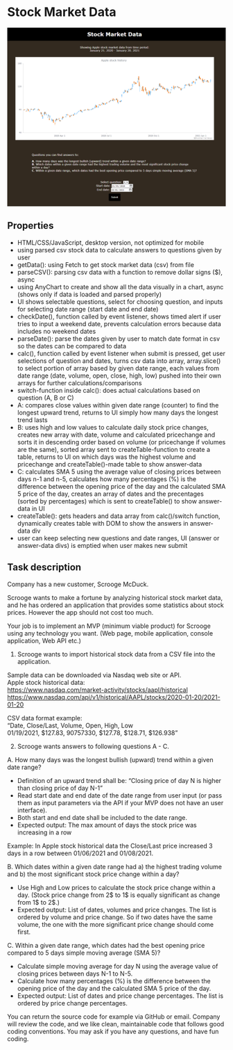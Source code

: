 # Stock Market Data

![stockproject](stockproject.png)

## Properties
- HTML/CSS/JavaScript, desktop version, not optimized for mobile  
- using parsed csv stock data to calculate answers to questions given by user
- getData(): using Fetch to get stock market data (csv) from file  
- parseCSV(): parsing csv data with a function to remove dollar signs ($), async  
- using AnyChart to create and show all the data visually in a chart, async (shows only if data is loaded and parsed properly)  
- UI shows selectable questions, select for choosing question, and inputs for selecting date range (start date and end date) 
- checkDate(), function called by event listener, shows timed alert if user tries to input a weekend date, prevents calculation errors because data includes no weekend dates  
- parseDate(): parse the dates given by user to match date format in csv so the dates can be compared to data  
- calc(), function called by event listener when submit is pressed, get user selections of question and dates, turns csv data into array, array.slice() to select portion of array based by given date range, each values from date range (date, volume, open, close, high, low) pushed into their own arrays for further calculations/comparisons 
- switch-function inside calc(): does actual calculations based on question (A, B or C)
- A: compares close values within given date range (counter) to find the longest upward trend, returns to UI simply how many days the longest trend lasts
- B: uses high and low values to calculate daily stock price changes, creates new array with date, volume and calculated pricechange and sorts it in descending order based on volume (or pricechange if volumes are the same), sorted array sent to createTable-function to create a table, returns to UI on which days was the highest volume and pricechange and createTable()-made table to show answer-data  
- C: calculates SMA 5 using the average value of closing prices between days n-1 and n-5, calculates how many percentages (%) is the difference between the opening price of the day and the calculated SMA 5 price of the day, creates an array of dates and the precentages (sorted by percentages) which is sent to createTable() to show answer-data in UI
- createTable(): gets headers and data array from calc()/switch function, dynamically creates table with DOM to show the answers in answer-data div  
- user can keep selecting new questions and date ranges, UI (answer or answer-data divs) is emptied when user makes new submit 


## Task description
Company has a new customer, Scrooge McDuck.  
  
Scrooge wants to make a fortune by analyzing historical stock market data, and he has ordered an application that provides some statistics about stock prices. However the app should not cost too much.  
  
Your job is to implement an MVP (minimum viable product) for Scrooge using any technology you want. (Web page, mobile application, console application, Web API etc.)  

1. Scrooge wants to import historical stock data from a CSV file into the application.  
  
Sample data can be downloaded via Nasdaq web site or API.  
Apple stock historical data:  
https://www.nasdaq.com/market-activity/stocks/aapl/historical  
https://www.nasdaq.com/api/v1/historical/AAPL/stocks/2020-01-20/2021-01-20  

CSV data format example:  
“Date, Close/Last, Volume, Open, High, Low  
01/19/2021, $127.83, 90757330, $127.78, $128.71, $126.938”  
  
  
2. Scrooge wants answers to following questions A - C.  

A. How many days was the longest bullish (upward) trend within a given date range?  
  
- Definition of an upward trend shall be: “Closing price of day N is higher than closing price of day N-1”  
- Read start date and end date of the date range from user input (or pass them as input parameters via the API if your MVP does not have an user interface).  
- Both start and end date shall be included to the date range.  
- Expected output: The max amount of days the stock price was increasing in a row  
  
Example: In Apple stock historical data the Close/Last price increased 3 days in a row between 01/06/2021 and 01/08/2021.  
  
B. Which dates within a given date range had a) the highest trading volume and b) the most significant stock price change within a day?  
  
- Use High and Low prices to calculate the stock price change within a day. (Stock price change from 2$ to 1$ is equally significant as change from 1$ to 2$.)  
- Expected output: List of dates, volumes and price changes. The list is ordered by volume and price change. So if two dates have the same volume, the one with the more significant price change should come first.   
  
C. Within a given date range, which dates had the best opening price compared to 5 days simple moving average (SMA 5)?  
  
- Calculate simple moving average for day N using the average value of closing prices between days N-1 to N-5.  
- Calculate how many percentages (%) is the difference between the opening price of the day and the calculated SMA 5 price of the day.  
- Expected output: List of dates and price change percentages. The list is ordered by price change percentages.  
  
You can return the source code for example via GitHub or email. Company will review the code, and we like clean, maintainable code that follows good coding conventions. You may ask if you have any questions, and have fun coding.  
